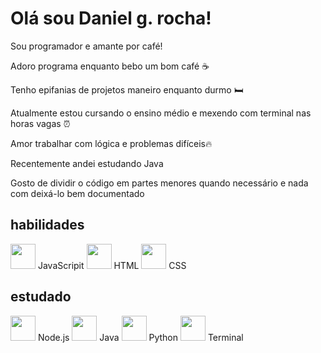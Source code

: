 # Olá sou Daniel g. rocha!

Sou programador e amante por café! 

Adoro programa enquanto bebo um bom café ☕

Tenho epifanias de projetos maneiro enquanto
durmo 🛏️


Atualmente estou cursando o ensino médio e mexendo com terminal nas horas vagas ⏰

Amor trabalhar com lógica e problemas difíceis🔥

Recentemente andei estudando Java

Gosto de dividir o código em partes menores quando necessário e nada com deixá-lo bem documentado 

## habilidades
<!-- JavaScripit -->
<img			 src="https://cdn.jsdelivr.net/gh/devicons/devicon/icons/javascript/javascript-original.svg" width="40"/>
JavaScripit
<!-- HTML -->
<img src="https://cdn.jsdelivr.net/gh/devicons/devicon/icons/html5/html5-original.svg" width="40"/>
HTML
<!-- CSS -->
<img src="https://cdn.jsdelivr.net/gh/devicons/devicon/icons/css3/css3-original.svg" width="40"/>
CSS

## estudado
<!-- Node.js -->
<img src="https://cdn.jsdelivr.net/gh/devicons/devicon/icons/nodejs/nodejs-original.svg" width="40"/>
Node.js
<!-- Java -->
<img src="https://cdn.jsdelivr.net/gh/devicons/devicon/icons/java/java-original.svg" width="40"/>
Java
<!-- Python -->
<img src="https://cdn.jsdelivr.net/gh/devicons/devicon/icons/python/python-original.svg" width="40"/>
Python
<!-- Terminal -->
<img src="https://cdn.jsdelivr.net/gh/devicons/devicon/icons/bash/bash-original.svg" width="40"/>
Terminal